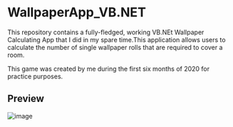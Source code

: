 # WallpaperApp_VB.NET

This repository contains a fully-fledged, working VB.NEt Wallpaper Calculating App that I did in my spare time.This application allows users to calculate the number of single wallpaper rolls that are required to cover a room.

This game was created by me during the first six months of 2020 for practice purposes.

## Preview
![image](https://user-images.githubusercontent.com/87696858/129043851-1fe7edb7-f299-4983-9306-423f7ddf0ae5.png)
